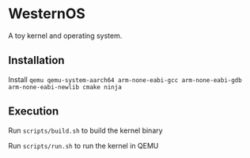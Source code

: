 # WesternOS

A toy kernel and operating system.

## Installation

Install `qemu qemu-system-aarch64 arm-none-eabi-gcc arm-none-eabi-gdb arm-none-eabi-newlib cmake ninja`

## Execution

Run `scripts/build.sh` to build the kernel binary

Run `scripts/run.sh` to run the kernel in QEMU
